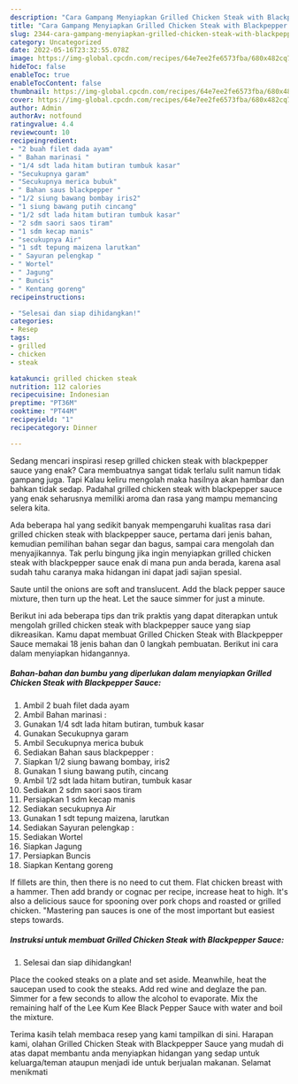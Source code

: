 ```yaml
---
description: "Cara Gampang Menyiapkan Grilled Chicken Steak with Blackpepper Sauce yang Lezat, Buat Buka Puasa Lezat"
title: "Cara Gampang Menyiapkan Grilled Chicken Steak with Blackpepper Sauce yang Lezat, Buat Buka Puasa Lezat"
slug: 2344-cara-gampang-menyiapkan-grilled-chicken-steak-with-blackpepper-sauce-yang-lezat-buat-buka-puasa-lezat
category: Uncategorized
date: 2022-05-16T23:32:55.078Z
image: https://img-global.cpcdn.com/recipes/64e7ee2fe6573fba/680x482cq70/grilled-chicken-steak-with-blackpepper-sauce-foto-resep-utama.jpg
hideToc: false
enableToc: true
enableTocContent: false
thumbnail: https://img-global.cpcdn.com/recipes/64e7ee2fe6573fba/680x482cq70/grilled-chicken-steak-with-blackpepper-sauce-foto-resep-utama.jpg
cover: https://img-global.cpcdn.com/recipes/64e7ee2fe6573fba/680x482cq70/grilled-chicken-steak-with-blackpepper-sauce-foto-resep-utama.jpg
author: Admin
authorAv: notfound
ratingvalue: 4.4
reviewcount: 10
recipeingredient:
- "2 buah filet dada ayam"
- " Bahan marinasi "
- "1/4 sdt lada hitam butiran tumbuk kasar"
- "Secukupnya garam"
- "Secukupnya merica bubuk"
- " Bahan saus blackpepper "
- "1/2 siung bawang bombay iris2"
- "1 siung bawang putih cincang"
- "1/2 sdt lada hitam butiran tumbuk kasar"
- "2 sdm saori saos tiram"
- "1 sdm kecap manis"
- "secukupnya Air"
- "1 sdt tepung maizena larutkan"
- " Sayuran pelengkap "
- " Wortel"
- " Jagung"
- " Buncis"
- " Kentang goreng"
recipeinstructions:

- "Selesai dan siap dihidangkan!"
categories:
- Resep
tags:
- grilled
- chicken
- steak

katakunci: grilled chicken steak 
nutrition: 112 calories
recipecuisine: Indonesian
preptime: "PT36M"
cooktime: "PT44M"
recipeyield: "1"
recipecategory: Dinner

---
```



Sedang mencari inspirasi resep grilled chicken steak with blackpepper sauce yang enak? Cara membuatnya sangat tidak terlalu sulit namun tidak gampang juga. Tapi Kalau keliru mengolah maka hasilnya akan hambar dan bahkan tidak sedap. Padahal grilled chicken steak with blackpepper sauce yang enak seharusnya memiliki aroma dan rasa yang mampu memancing selera kita.


Ada beberapa hal yang sedikit banyak mempengaruhi kualitas rasa dari grilled chicken steak with blackpepper sauce, pertama dari jenis bahan, kemudian pemilihan bahan segar dan bagus, sampai cara mengolah dan menyajikannya. Tak perlu bingung jika ingin menyiapkan grilled chicken steak with blackpepper sauce enak di mana pun anda berada, karena asal sudah tahu caranya maka hidangan ini dapat jadi sajian spesial.

Saute until the onions are soft and translucent. Add the black pepper sauce mixture, then turn up the heat. Let the sauce simmer for just a minute.


Berikut ini ada beberapa tips dan trik praktis yang dapat diterapkan untuk mengolah grilled chicken steak with blackpepper sauce yang siap dikreasikan. Kamu dapat membuat Grilled Chicken Steak with Blackpepper Sauce memakai 18 jenis bahan dan 0 langkah pembuatan. Berikut ini cara dalam menyiapkan hidangannya.

<!--inarticleads1-->

##### Bahan-bahan dan bumbu yang diperlukan dalam menyiapkan Grilled Chicken Steak with Blackpepper Sauce:

1. Ambil 2 buah filet dada ayam
1. Ambil  Bahan marinasi :
1. Gunakan 1/4 sdt lada hitam butiran, tumbuk kasar
1. Gunakan Secukupnya garam
1. Ambil Secukupnya merica bubuk
1. Sediakan  Bahan saus blackpepper :
1. Siapkan 1/2 siung bawang bombay, iris2
1. Gunakan 1 siung bawang putih, cincang
1. Ambil 1/2 sdt lada hitam butiran, tumbuk kasar
1. Sediakan 2 sdm saori saos tiram
1. Persiapkan 1 sdm kecap manis
1. Sediakan secukupnya Air
1. Gunakan 1 sdt tepung maizena, larutkan
1. Sediakan  Sayuran pelengkap :
1. Sediakan  Wortel
1. Siapkan  Jagung
1. Persiapkan  Buncis
1. Siapkan  Kentang goreng


If fillets are thin, then there is no need to cut them. Flat chicken breast with a hammer. Then add brandy or cognac per recipe, increase heat to high. It&#39;s also a delicious sauce for spooning over pork chops and roasted or grilled chicken. &#34;Mastering pan sauces is one of the most important but easiest steps towards. 

<!--inarticleads2-->

##### Instruksi untuk membuat Grilled Chicken Steak with Blackpepper Sauce:


1. Selesai dan siap dihidangkan!

Place the cooked steaks on a plate and set aside. Meanwhile, heat the saucepan used to cook the steaks. Add red wine and deglaze the pan. Simmer for a few seconds to allow the alcohol to evaporate. Mix the remaining half of the Lee Kum Kee Black Pepper Sauce with water and boil the mixture. 

Terima kasih telah membaca resep yang kami tampilkan di sini. Harapan kami, olahan Grilled Chicken Steak with Blackpepper Sauce yang mudah di atas dapat membantu anda menyiapkan hidangan yang sedap untuk keluarga/teman ataupun menjadi ide untuk berjualan makanan. Selamat menikmati
